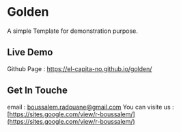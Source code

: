 # Golden

A simple Template for demonstration purpose.



## Live Demo

Github Page : https://el-capita-no.github.io/golden/




## Get In Touche

email : boussalem.radouane@gmail.com
You can visite us : [https://sites.google.com/view/r-boussalem/](https://sites.google.com/view/r-boussalem/)



